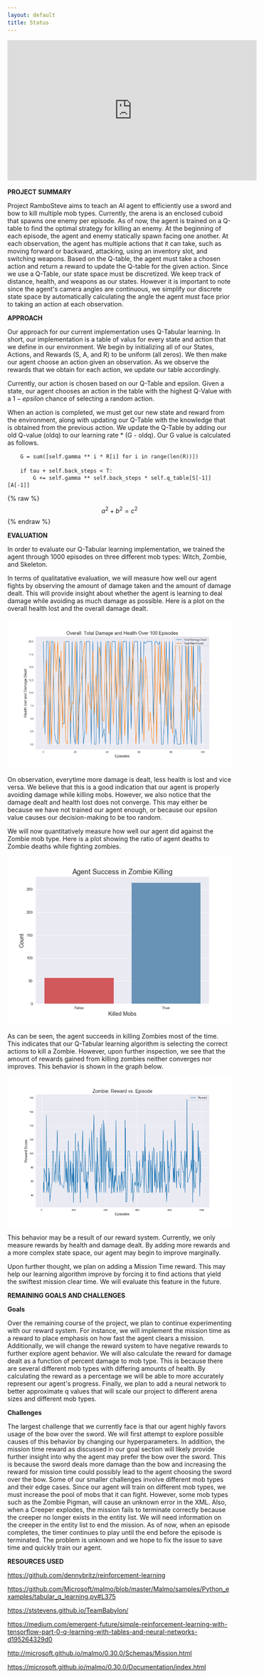 ```yaml
---
layout: default
title: Status
---
```



<p align="center">
<iframe width="560" height="315" src="https://www.youtube.com/embed/Y0poiHRE6E4" frameborder="0" allowfullscreen></iframe>
</p>

**PROJECT SUMMARY**

Project RamboSteve aims to teach an AI agent to efficiently use a sword and bow to kill  multiple mob types. Currently, the arena is an enclosed cuboid that spawns one enemy per episode. As of now, the agent is trained on a Q-table to find the optimal strategy for killing an enemy. At the beginning of each episode, the agent and enemy statically spawn facing one another. At each observation, the agent has multiple actions that it can take, such as moving forward or backward, attacking, using an inventory slot, and switching weapons. Based on the Q-table, the agent must take a chosen action and return a reward to update the Q-table for the given action. Since we use a Q-Table, our state space must be discretized. We keep track of distance, health, and weapons as our states. However it is important to note since the agent's camera angles are continuous, we simplify our discrete state space by automatically calculating the angle the agent must face prior to taking an action at each observation.

**APPROACH**

Our approach for our current implementation uses Q-Tabular learning. In short, our implementation is a table of valus for every state and action that we define in our environment. We begin by initializing all of our States, Actions, and Rewards (S, A, and R) to be uniform (all zeros). We then make our agent choose an action given an observation. As we observe the rewards that we obtain for each action, we update our table accordingly.

Currently, our action is chosen based on our Q-Table and epsilon. Given a state, our agent chooses an action in the table with the highest Q-Value with a $1 - epsilon$ chance of selecting a random action.

When an action is completed, we must get our new state and reward from the environment, along with updating our Q-Table with the knowledge that is obtained from the previous action. We update the Q-Table by adding our old Q-value (oldq) to our learning rate * (G - oldq). Our G value is calculated as follows.

        G = sum([self.gamma ** i * R[i] for i in range(len(R))])

        if tau + self.back_steps < T:
            G += self.gamma ** self.back_steps * self.q_table[S[-1]][A[-1]]

{% raw %}
$$  a^2 + b^2 = c^2 $$
{% endraw %}

**EVALUATION**

In order to evaluate our Q-Tabular learning implementation, we trained the agent through 1000 episodes on three different mob types: Witch, Zombie, and Skeleton.

In terms of qualitatative evaluation, we will measure how well our agent fights by observing the amount of damage taken and the amount of damage dealt. This will provide insight about whether the agent is learning to deal damage while avoiding as much damage as possible. Here is a plot on the overall health lost and the overall damage dealt.

![alt text](https://raw.githubusercontent.com/rlee97/RamboSteve/master/graphs/Overall_health_damage.png)

On observation, everytime more damage is dealt, less health is lost and vice versa. We believe that this is a good indication that our agent is properly avoiding damage while killing mobs. However, we also notice that the damage dealt and health lost does not converge. This may either be because we have not trained our agent enough, or because our epsilon value causes our decision-making to be too random.

We will now quantitatively measure how well our agent did against the Zombie mob type. Here is a plot showing the ratio of agent deaths to Zombie deaths while fighting zombies.

![alt text](https://raw.githubusercontent.com/rlee97/RamboSteve/master/graphs/Zombie_killed_mob.png)

As can be seen, the agent succeeds in killing Zombies most of the time. This indicates that our Q-Tabular learning algorithm is selecting the correct actions to kill a Zombie. However, upon further inspection, we see that the amount of rewards gained from killing zombies neither converges nor improves. This behavior is shown in the graph below.

![alt text](https://raw.githubusercontent.com/rlee97/RamboSteve/master/graphs/Zombie_rewards.png)

This behavior may be a result of our reward system. Currently, we only measure rewards by health and damage dealt. By adding more rewards and a more complex state space, our agent may begin to improve marginally.

Upon further thought, we plan on adding a Mission Time reward. This may help our learning algorithm improve by forcing it to find actions that yield the swiftest mission clear time. We will evaluate this feature in the future.

**REMAINING GOALS AND CHALLENGES**

**Goals**

Over the remaining course of the project, we plan to continue experimenting with our reward system. For instance, we will implement the mission time as a reward to place emphasis on how fast the agent clears a mission. Additionally, we will change the reward system to have negative rewards to further explore agent behavior. We will also calculate the reward for damage dealt as a function of percent damage to mob type. This is because there are several different mob types with differing amounts of health. By calculating the reward as a percentage we will be able to more accurately represent our agent's progress. Finally, we plan to add a neural network to better 
approximate q values that will scale our project to different arena sizes and different mob types. 

**Challenges**

The largest challenge that we currently face is that our agent highly favors usage of the bow over the sword. We will first attempt to explore possible causes of this behavior by changing our hyperparameters. In addition, the mission time reward as discussed in our goal section will likely provide further insight into why the agent may prefer the bow over the sword. This is because the sword deals more damage than the bow and increasing the reward for mission time could possibly lead to the agent choosing the sword over the bow. Some of our smaller challenges involve different mob types and their edge cases. Since our agent will train on different mob types, we must increase the pool of mobs that it can fight. However, some mob types such as the Zombie Pigman, will cause an unknown error in the XML. Also, when a Creeper explodes, the mission fails to terminate correctly because the creeper no longer exists in the entity list. We will need information on the creeper in the entity list to end the mission. As of now, when an episode completes, the timer continues to play until the end before the episode is terminated. The problem is unknown and we hope to fix the issue to save time and quickly train our agent.

**RESOURCES USED**

https://github.com/dennybritz/reinforcement-learning

https://github.com/Microsoft/malmo/blob/master/Malmo/samples/Python_examples/tabular_q_learning.py#L375

https://ststevens.github.io/TeamBabylon/

https://medium.com/emergent-future/simple-reinforcement-learning-with-tensorflow-part-0-q-learning-with-tables-and-neural-networks-d195264329d0

http://microsoft.github.io/malmo/0.30.0/Schemas/Mission.html

https://microsoft.github.io/malmo/0.30.0/Documentation/index.html

